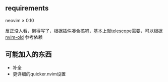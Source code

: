## requirements

neovim $\geq$ 0.10

反正没人看，懒得写了，根据插件凑合搞吧，基本上就telescope需要，可以根据 [nvim-old](https://github.com/wyctstf/nvim-old) 参考依赖

## 可能加入的东西
* 补全
* 更详细的quicker.nvim设置
